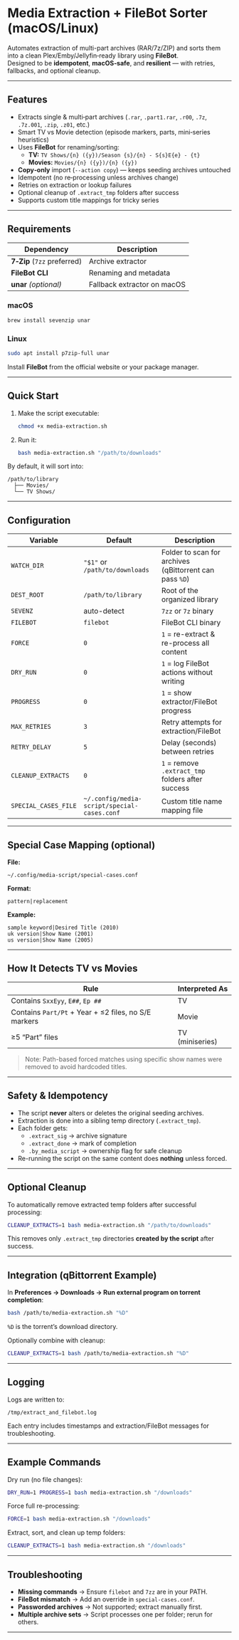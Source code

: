 # Media Extraction + FileBot Sorter (macOS/Linux)

Automates extraction of multi-part archives (RAR/7z/ZIP) and sorts them into a clean Plex/Emby/Jellyfin‑ready library using **FileBot**.  
Designed to be **idempotent**, **macOS‑safe**, and **resilient** — with retries, fallbacks, and optional cleanup.

---

## Features

- Extracts single & multi‑part archives (`.rar`, `.part1.rar`, `.r00`, `.7z`, `.7z.001`, `.zip`, `.z01`, etc.)
- Smart TV vs Movie detection (episode markers, parts, mini‑series heuristics)
- Uses **FileBot** for renaming/sorting:
  - **TV:** `TV Shows/{n} ({y})/Season {s}/{n} - S{s}E{e} - {t}`
  - **Movies:** `Movies/{n} ({y})/{n} ({y})`
- **Copy‑only** import (`--action copy`) — keeps seeding archives untouched
- Idempotent (no re‑processing unless archives change)
- Retries on extraction or lookup failures
- Optional cleanup of `.extract_tmp` folders after success
- Supports custom title mappings for tricky series

---

## Requirements

| Dependency | Description |
|-----------|-------------|
| **7‑Zip** (`7zz` preferred) | Archive extractor |
| **FileBot CLI** | Renaming and metadata |
| **unar** *(optional)* | Fallback extractor on macOS |

### macOS
```bash
brew install sevenzip unar
```

### Linux
```bash
sudo apt install p7zip-full unar
```

Install **FileBot** from the official website or your package manager.

---

## Quick Start

1. Make the script executable:
   ```bash
   chmod +x media-extraction.sh
   ```

2. Run it:
   ```bash
   bash media-extraction.sh "/path/to/downloads"
   ```

By default, it will sort into:
```
/path/to/library
  ├── Movies/
  └── TV Shows/
```

---

## Configuration

| Variable | Default | Description |
|-----------|----------|-------------|
| `WATCH_DIR` | `"$1"` or `/path/to/downloads` | Folder to scan for archives (qBittorrent can pass `%D`) |
| `DEST_ROOT` | `/path/to/library` | Root of the organized library |
| `SEVENZ` | auto-detect | `7zz` or `7z` binary |
| `FILEBOT` | `filebot` | FileBot CLI binary |
| `FORCE` | `0` | `1` = re-extract & re-process all content |
| `DRY_RUN` | `0` | `1` = log FileBot actions without writing |
| `PROGRESS` | `0` | `1` = show extractor/FileBot progress |
| `MAX_RETRIES` | `3` | Retry attempts for extraction/FileBot |
| `RETRY_DELAY` | `5` | Delay (seconds) between retries |
| `CLEANUP_EXTRACTS` | `0` | `1` = remove `.extract_tmp` folders after success |
| `SPECIAL_CASES_FILE` | `~/.config/media-script/special-cases.conf` | Custom title name mapping file |

---

## Special Case Mapping (optional)

**File:**
```
~/.config/media-script/special-cases.conf
```

**Format:**
```
pattern|replacement
```

**Example:**
```
sample keyword|Desired Title (2010)
uk version|Show Name (2001)
us version|Show Name (2005)
```

---

## How It Detects TV vs Movies

| Rule | Interpreted As |
|------|----------------|
| Contains `SxxEyy`, `E##`, `Ep ##` | TV |
| Contains `Part/Pt` + Year + ≤2 files, no S/E markers | Movie |
| ≥5 “Part” files | TV (miniseries) |

> Note: Path-based forced matches using specific show names were removed to avoid hardcoded titles.

---

## Safety & Idempotency

- The script **never** alters or deletes the original seeding archives.
- Extraction is done into a sibling temp directory (`.extract_tmp`).
- Each folder gets:
  - `.extract_sig` → archive signature  
  - `.extract_done` → mark of completion  
  - `.by_media_script` → ownership flag for safe cleanup
- Re-running the script on the same content does **nothing** unless forced.

---

## Optional Cleanup

To automatically remove extracted temp folders after successful processing:
```bash
CLEANUP_EXTRACTS=1 bash media-extraction.sh "/path/to/downloads"
```
This removes only `.extract_tmp` directories **created by the script** after success.

---

## Integration (qBittorrent Example)

In **Preferences → Downloads → Run external program on torrent completion**:
```bash
bash /path/to/media-extraction.sh "%D"
```

`%D` is the torrent’s download directory.

Optionally combine with cleanup:
```bash
CLEANUP_EXTRACTS=1 bash /path/to/media-extraction.sh "%D"
```

---

## Logging

Logs are written to:
```
/tmp/extract_and_filebot.log
```
Each entry includes timestamps and extraction/FileBot messages for troubleshooting.

---

## Example Commands

Dry run (no file changes):
```bash
DRY_RUN=1 PROGRESS=1 bash media-extraction.sh "/downloads"
```

Force full re-processing:
```bash
FORCE=1 bash media-extraction.sh "/downloads"
```

Extract, sort, and clean up temp folders:
```bash
CLEANUP_EXTRACTS=1 bash media-extraction.sh "/downloads"
```

---

## Troubleshooting

- **Missing commands** → Ensure `filebot` and `7zz` are in your PATH.  
- **FileBot mismatch** → Add an override in `special-cases.conf`.  
- **Passworded archives** → Not supported; extract manually first.  
- **Multiple archive sets** → Script processes one per folder; rerun for others.

---
